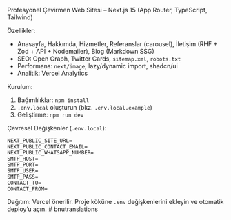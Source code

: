 Profesyonel Çevirmen Web Sitesi – Next.js 15 (App Router, TypeScript, Tailwind)

Özellikler:
- Anasayfa, Hakkımda, Hizmetler, Referanslar (carousel), İletişim (RHF + Zod + API + Nodemailer), Blog (Markdown SSG)
- SEO: Open Graph, Twitter Cards, `sitemap.xml`, `robots.txt`
- Performans: `next/image`, lazy/dynamic import, shadcn/ui
- Analitik: Vercel Analytics

Kurulum:
1. Bağımlılıklar: `npm install`
2. `.env.local` oluşturun (bkz. `.env.local.example`)
3. Geliştirme: `npm run dev`

Çevresel Değişkenler (`.env.local`):
```
NEXT_PUBLIC_SITE_URL=
NEXT_PUBLIC_CONTACT_EMAIL=
NEXT_PUBLIC_WHATSAPP_NUMBER=
SMTP_HOST=
SMTP_PORT=
SMTP_USER=
SMTP_PASS=
CONTACT_TO=
CONTACT_FROM=
```

Dağıtım: Vercel önerilir. Proje köküne `.env` değişkenlerini ekleyin ve otomatik deploy’u açın.
#   b n u t r a n s l a t i o n s  
 
